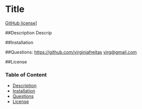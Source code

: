# Title
[GitHub license](https://img.shields.io/badge/License-MIT-yellow.svg)]
  
  ##Description
  Descrip
  
  ##Installation
  
  ##Questions:
  https://github.com/virginiafreitas
  virg@gmail.com
  
  ##License


  ### Table of Content
  * [Description](#description)
  * [Installation](#installation)
  * [Questions](#questions)
  * [License](#license)
  